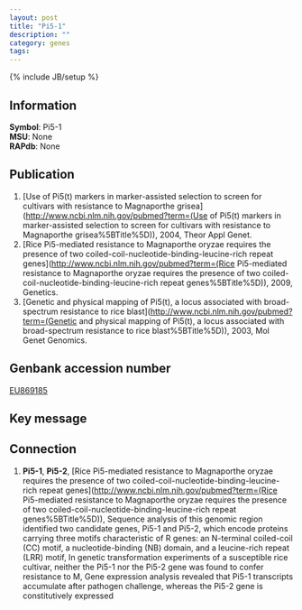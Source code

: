 ```yaml
---
layout: post
title: "Pi5-1"
description: ""
category: genes
tags: 
---
```

{% include JB/setup %}

## Information
__Symbol__: Pi5-1  
__MSU__: None  
__RAPdb__: None  

## Publication
1. [Use of Pi5(t) markers in marker-assisted selection to screen for cultivars with resistance to Magnaporthe grisea](http://www.ncbi.nlm.nih.gov/pubmed?term=(Use of Pi5(t) markers in marker-assisted selection to screen for cultivars with resistance to Magnaporthe grisea%5BTitle%5D)), 2004, Theor Appl Genet.
2. [Rice Pi5-mediated resistance to Magnaporthe oryzae requires the presence of two coiled-coil-nucleotide-binding-leucine-rich repeat genes](http://www.ncbi.nlm.nih.gov/pubmed?term=(Rice Pi5-mediated resistance to Magnaporthe oryzae requires the presence of two coiled-coil-nucleotide-binding-leucine-rich repeat genes%5BTitle%5D)), 2009, Genetics.
3. [Genetic and physical mapping of Pi5(t), a locus associated with broad-spectrum resistance to rice blast](http://www.ncbi.nlm.nih.gov/pubmed?term=(Genetic and physical mapping of Pi5(t), a locus associated with broad-spectrum resistance to rice blast%5BTitle%5D)), 2003, Mol Genet Genomics.

## Genbank accession number
[EU869185](http://www.ncbi.nlm.nih.gov/nuccore/EU869185)

## Key message

## Connection
1. __Pi5-1__, __Pi5-2__, [Rice Pi5-mediated resistance to Magnaporthe oryzae requires the presence of two coiled-coil-nucleotide-binding-leucine-rich repeat genes](http://www.ncbi.nlm.nih.gov/pubmed?term=(Rice Pi5-mediated resistance to Magnaporthe oryzae requires the presence of two coiled-coil-nucleotide-binding-leucine-rich repeat genes%5BTitle%5D)),  Sequence analysis of this genomic region identified two candidate genes, Pi5-1 and Pi5-2, which encode proteins carrying three motifs characteristic of R genes: an N-terminal coiled-coil (CC) motif, a nucleotide-binding (NB) domain, and a leucine-rich repeat (LRR) motif, In genetic transformation experiments of a susceptible rice cultivar, neither the Pi5-1 nor the Pi5-2 gene was found to confer resistance to M, Gene expression analysis revealed that Pi5-1 transcripts accumulate after pathogen challenge, whereas the Pi5-2 gene is constitutively expressed


